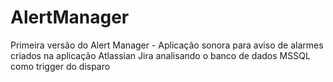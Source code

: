 # AlertManager

Primeira versão do Alert Manager - Aplicação sonora para aviso de alarmes criados na aplicação Atlassian Jira analisando o banco de dados MSSQL como trigger do disparo
